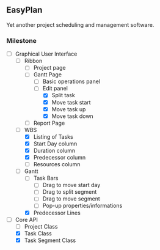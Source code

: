 EasyPlan
---
Yet another project scheduling and management software.

### Milestone
- [ ] Graphical User Interface
  - [ ] Ribbon
    - [ ] Project page
    - [ ] Gantt Page
      - [ ] Basic operations panel
      - [ ] Edit panel
        - [x] Split task
        - [x] Move task start
        - [x] Move task up
        - [x] Move task down
    - [ ] Report Page
  - [ ] WBS
    - [x] Listing of Tasks
    - [x] Start Day column
    - [x] Duration column
    - [x] Predecessor column
    - [ ] Resources column
  - [ ] Gantt
    - [ ] Task Bars
      - [ ] Drag to move start day
      - [ ] Drag to split segment
      - [ ] Drag to move segment
      - [ ] Pop-up properties/informations
    - [x] Predecessor Lines
- [ ] Core API
  - [ ] Project Class
  - [x] Task Class
  - [x] Task Segment Class
